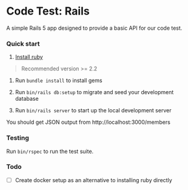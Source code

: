 # Code Test: Rails

A simple Rails 5 app designed to provide a basic API for our code test.

### Quick start

1. [Install ruby](http://rvm.io)
> Recommended version >= 2.2

1. Run `bundle install` to install gems

1. Run `bin/rails db:setup` to migrate and seed your development database

1. Run `bin/rails server` to start up the local development server

You should get JSON output from http://localhost:3000/members

### Testing

Run `bin/rspec` to run the test suite.

### Todo

- [ ] Create docker setup as an alternative to installing ruby directly
